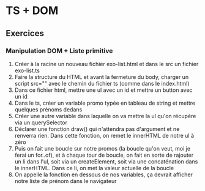 # TS + DOM



## Exercices
### Manipulation DOM + Liste primitive
1. Créer à la racine un nouveau fichier exo-list.html et dans le src un fichier exo-list.ts
2. Faire la structure du HTML et avant la fermeture du body, charger un script src="" avec le chemin du fichier ts (comme dans le index.html)
3. Dans ce fichier html, mettre une ul avec un id et mettre un button avec un id
4. Dans le ts, créer un variable promo typée en tableau de string et mettre quelques prénoms dedans
5. Créer une autre variable dans laquelle on va mettre la ul qu'on récupère via un querySelector
6. Déclarer une fonction draw() qui n'attendra pas d'argument et ne renverra rien. Dans cette fonction, on remet le innerHTML de notre ul à zéro
7. Puis on fait une boucle sur notre promos (la boucle qu'on veut, moi je ferai un for..of), et à chaque tour de boucle, on fait en sorte de rajouter un li dans l'ul, soit via un createElement, soit via une concaténation dans le innerHTML. Dans ce li, on met la valeur actuelle de la boucle
8. On appelle la fonction en dessous de nos variables, ça devrait afficher notre liste de prénom dans le navigateur